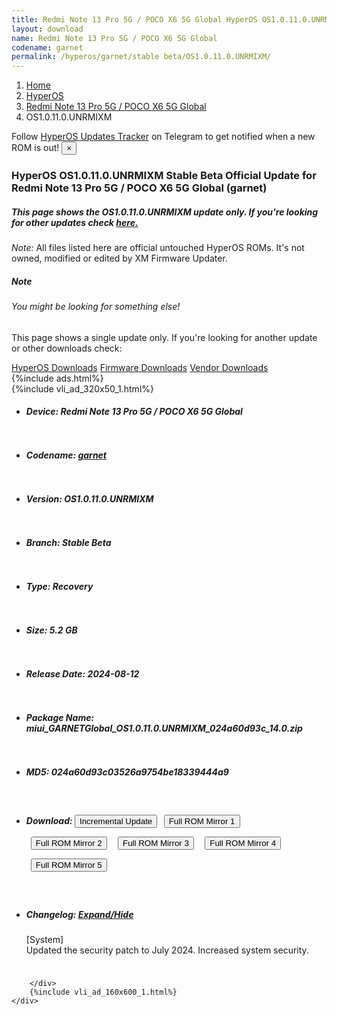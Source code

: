 ```yaml
---
title: Redmi Note 13 Pro 5G / POCO X6 5G Global HyperOS OS1.0.11.0.UNRMIXM Update
layout: download
name: Redmi Note 13 Pro 5G / POCO X6 5G Global
codename: garnet
permalink: /hyperos/garnet/stable beta/OS1.0.11.0.UNRMIXM/
---
```

<nav aria-label="breadcrumb">
    <ol class="breadcrumb">
        <li class="breadcrumb-item"><a href="/">Home</a></li>
        <li class="breadcrumb-item"><a href="/hyperos/">HyperOS</a></li>
        <li class="breadcrumb-item"><a href="/hyperos/garnet/">Redmi Note 13 Pro 5G / POCO X6 5G Global</a></li>
        <li class="breadcrumb-item active" aria-current="page">OS1.0.11.0.UNRMIXM</li>
    </ol>
</nav>
<div class="alert alert-primary alert-dismissible fade show" role="alert">
    Follow <a href="https://t.me/MIUIUpdatesTracker" class="alert-link">HyperOS Updates Tracker</a> on Telegram to get
    notified when a new ROM is out!
    <button type="button" class="close" data-dismiss="alert" aria-label="Close">
        <span aria-hidden="true">&times;</span>
    </button>
</div>
<div class="col-12 mx-auto">
    <h3 class="title bg-light p-2 rounded">HyperOS OS1.0.11.0.UNRMIXM Stable Beta Official Update for Redmi Note 13 Pro 5G / POCO X6 5G Global (garnet)</h3>
    <h5>This page shows the OS1.0.11.0.UNRMIXM update only. If you're looking for other updates check
        <a href="/hyperos/garnet/">here.</a></h5>
    <p><i>Note: </i>All files listed here are official untouched HyperOS ROMs.
        It's not owned, modified or edited by XM Firmware Updater.</p>
    <div class="card">
        <div class="card-body">
            <h5 class="card-title">Note</h5>
            <h6 class="card-subtitle mb-2 text-muted">You might be looking for something else!</h6>
            <p class="card-text">This page shows a single update only.
                If you're looking for another update or other downloads check:</p>
            <a href="/hyperos/" class="card-link">HyperOS Downloads</a>
            <a href="/firmware/" class="card-link">Firmware Downloads</a>
            <a href="/vendor/" class="card-link">Vendor Downloads</a>
        </div>
    </div>
    {%include ads.html%}
    <div class="row justify-content-center">
        <div class="col-10" id="downloads">
                    <div class="card card-body">
            {%include vli_ad_320x50_1.html%}
            <ul class="list-unstyled">
                <li style="padding-bottom: 10px;">
                    <h5><b>Device: </b>Redmi Note 13 Pro 5G / POCO X6 5G Global</h5>
                </li>
                <li style="padding-bottom: 10px;">
                    <h5><b>Codename: </b> <a href="/hyperos/garnet/" target="_blank">garnet</a> </h5>
                </li>
                <li style="padding-bottom: 10px;">
                    <h5><b>Version: </b>OS1.0.11.0.UNRMIXM</h5>
                </li>
                <li style="padding-bottom: 10px;">
                    <h5><b>Branch: </b>Stable Beta</h5>
                </li>
                <li style="padding-bottom: 10px;">
                    <h5><b>Type: </b>Recovery</h5>
                </li>
                <li style="padding-bottom: 10px;">
                    <h5><b>Size: </b>5.2 GB</h5>
                </li>
                <li style="padding-bottom: 10px;">
                    <h5><b>Release Date: </b>2024-08-12</h5>
                </li>
                <li style="padding-bottom: 10px;">
                    <h5><b>Package Name: </b><span id="filename" class="text-dark">miui_GARNETGlobal_OS1.0.11.0.UNRMIXM_024a60d93c_14.0.zip</span></h5>
                </li>
                <li style="padding-bottom: 10px;">
                    <h5><b>MD5: </b><span id="md5" class="text-muted">024a60d93c03526a9754be18339444a9</span></h5>
                </li>
                <li style="padding-bottom: 10px;">
                    <h5><b>Download: </b><button type="button" id="incremental_download" class="btn btn-warning" onclick="window.open('https://cdnorg.d.miui.com/OS1.0.11.0.UNRMIXM/miui-blockota-garnet_global-OS1.0.9.0.UNRMIXM-OS1.0.11.0.UNRMIXM-ec62c95ea9-14.0.zip', '_blank');"><i class="fa fa-download"></i> Incremental Update</button> <button type="button" id="download" class="btn btn-primary" style="margin: 7px;" onclick="window.open('https://cdnorg.d.miui.com/OS1.0.11.0.UNRMIXM/miui_GARNETGlobal_OS1.0.11.0.UNRMIXM_024a60d93c_14.0.zip', '_blank');"><i class="fa fa-download"></i> Full ROM Mirror 1</button> <button type="button" id="download" class="btn btn-primary" style="margin: 7px;" onclick="window.open('https://bkt-sgp-miui-ota-update-alisgp.oss-ap-southeast-1.aliyuncs.com/OS1.0.11.0.UNRMIXM/miui_GARNETGlobal_OS1.0.11.0.UNRMIXM_024a60d93c_14.0.zip', '_blank');"><i class="fa fa-download"></i> Full ROM Mirror 2</button> <button type="button" id="download" class="btn btn-primary" style="margin: 7px;" onclick="window.open('https://bn.d.miui.com/OS1.0.11.0.UNRMIXM/miui_GARNETGlobal_OS1.0.11.0.UNRMIXM_024a60d93c_14.0.zip', '_blank');"><i class="fa fa-download"></i> Full ROM Mirror 3</button> <button type="button" id="download" class="btn btn-primary" style="margin: 7px;" onclick="window.open('https://bigota.d.miui.com/OS1.0.11.0.UNRMIXM/miui_GARNETGlobal_OS1.0.11.0.UNRMIXM_024a60d93c_14.0.zip', '_blank');"><i class="fa fa-download"></i> Full ROM Mirror 4</button> <button type="button" id="download" class="btn btn-primary" style="margin: 7px;" onclick="window.open('https://hugeota.d.miui.com/OS1.0.11.0.UNRMIXM/miui_GARNETGlobal_OS1.0.11.0.UNRMIXM_024a60d93c_14.0.zip', '_blank');"><i class="fa fa-download"></i> Full ROM Mirror 5</button></h5>
                </li>
                <li style="padding-bottom: 10px;">
                    <h5><b>Changelog: </b><a href="#garnet_1_changelog" data-toggle="collapse" role="button"
                            aria-expanded="false" aria-controls="garnet_1_changelog"> <i class="fa fa-arrow-down"
                                aria-hidden="true"></i> Expand/Hide</a></h5>
                    <div class="collapse" id="garnet_1_changelog">
                        <p id="changelog_text">[System]<br>Updated the security patch to July 2024. Increased system security.</p>
                    </div>
                </li>
            </ul>
        </div>

        </div>
        {%include vli_ad_160x600_1.html%}
    </div>
</div>
